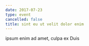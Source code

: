 ```yaml
---
date: 2017-07-23
type: event
cancelled: false
title: sint eu ut velit dolor enim
---
```

ipsum enim ad amet, culpa ex Duis